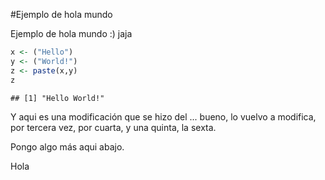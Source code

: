 #Ejemplo de hola mundo

Ejemplo de hola mundo :) jaja



```r
x <- ("Hello")
y <- ("World!")
z <- paste(x,y)
z
```

```
## [1] "Hello World!"
```
Y aqui es una modificación que se hizo del ... bueno, lo vuelvo a modifica, por tercera vez, por cuarta, y una quinta, la sexta.

Pongo algo más aqui abajo.

Hola
